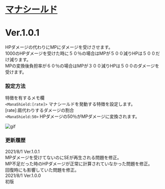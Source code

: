 # [マナシールド](https://raw.githubusercontent.com/nuun888/MZ/master/NUUN_ManaShield.js)
# Ver.1.0.1

HPダメージの代わりにMPにダメージを受けさせます。  
1000のHPダメージを受けた時に５０％の場合はMPが５００減りHPは５００だけ減ります。    
MPの変換後負担率が６０％の場合はMPが３００減りHPは５００のダメージを受けます。  

### 設定方法
特徴を有するメモ欄  
`<ManaShield:[rate]>` マナシールドを発動する特徴を設定します。  
[rate]:肩代わりするダメージの割合  
`<ManaShield:50>` HPダメージの50％がMPダメージに変換されます。  

![gif](img/DamagePopUpSimulDisplay1.gif)  

### 更新履歴
2021/8/1 Ver.1.0.1  
MPダメージを受けてないのにSEが再生される問題を修正。  
MP不足だった時のHPダメージが正常に計算されていなかった問題を修正。  
回復時にも影響していた問題を修正。  
2021/8/1 Ver.1.0.0  
初版  
